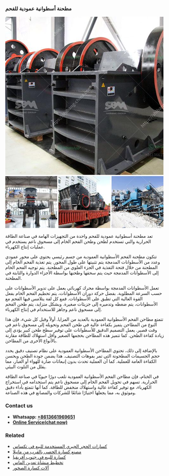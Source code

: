 <h3>مطحنة أسطوانية عمودية للفحم</h3><img src='1701853990.jpg' alt=''><p>تعد مطحنة أسطوانية عمودية للفحم واحدة من التجهيزات الهامة في صناعة الطاقة الحرارية والتي تستخدم لطحن وطحن الفحم الخام إلى مسحوق ناعم يستخدم في عمليات إنتاج الكهرباء.</p><p>تتكون مطحنة الفحم الأسطوانية العمودية من جسم رئيسي يحتوي على محور عمودي وعدد من الأسطوانات المدمجة يتم تثبيتها على طول المحور. يتم تغذية الفحم الخام إلى المطحنة من خلال فتحة التغذية في الجزء العلوي من المطحنة. يتم توجيه الفحم الخام إلى الأسطوانات المدمجة حيث يتم سحقها وطحنها بواسطة الأجزاء الدوارة والثابتة في المطحنة.</p><p>تعمل الأسطوانات المدمجة بواسطة محرك كهربائي يعمل على تدوير الأسطوانات على حسب السرعة المطلوبة. بفضل حركة دوران الأسطوانات، يتم تحطيم الفحم الخام بفعل القوة العالية التي تطبق على الأسطوانات. فمع كل لفة يتلامس فيها الفحم مع الأسطوانات، يتم ضغطه وتدميره إلى جزيئات صغيرة. وبشكل متزايد، يتم طحن الفحم إلى مسحوق ناعم وجاهز للاستخدام في إنتاج الكهرباء.</p><p>تتمتع مطاحن الفحم الأسطوانية العمودية بالعديد من المزايا. أولاً وقبل كل شيء، فإن هذا النوع من المطاحن يتميز بكفاءة عالية في طحن الفحم وتحويله إلى مسحوق ناعم في وقت قصير. يعمل التصميم الدقيق للأسطوانات على توفير سطح طحن كبير يؤدي إلى زيادة كفاءة الطحن. كما تتميز هذه المطاحن بحجمها الصغير وأقل استهلاك للطاقة مقارنة بالأنواع الأخرى من المطاحن.</p><p>بالإضافة إلى ذلك، تحتوي المطاحن الأسطوانية العمودية على نظام تصنيف دقيق يحدد حجم الجسيمات المطحونة التي تمر بفوهات التصنيف. هذا يضمن جودة الطحن ويحسن الكفاءة العامة للعملية. كما أن العملية تحدث بدون إنبعاثات ضارة للهواء أو الغبار، مما يقلل من التلوث البيئي.</p><p>في الختام، فإن مطاحن الفحم الأسطوانية العمودية تلعب دورًا حيويًا في صناعة الطاقة الحرارية. تسهم في تحويل الفحم الخام إلى مسحوق ناعم يتم استخدامه في استخراج الكهرباء، مع توفير كفاءة عالية واستهلاك منخفض للطاقة. كما أنها تتمتع بأداء دقيق وموثوق به، مما يجعلها اختيارًا شائعًا للشركات والمصانع في هذه الصناعة.</p><h3>Contact us</h3><ul><li><strong>Whatsapp:&nbsp;<a href="https://wa.me/8613661969651">+8613661969651</a></strong></li><li><a href="https://swt.shibang-china.com/?git&amp;zhl&amp;مطحنة أسطوانية عمودية للفحم"><strong>Online Service(chat now)</strong></a></li></ul><h3>Related</h3><ul><li><a href='كسارات الحجر الجيري المستخدمة للبيع في تكساس.md'>كسارات الحجر الجيري المستخدمة للبيع في تكساس</a></li><li><a href='مصنع كسارة الحصى بالقرب من مانيلا.md'>مصنع كسارة الحصى بالقرب من مانيلا</a></li><li><a href='كسارة للبيع في جنوب أفريقيا.md'>كسارة للبيع في جنوب أفريقيا</a></li><li><a href='تخطيط منشأة تعدين الماس.md'>تخطيط منشأة تعدين الماس</a></li><li><a href='آلات كسارة الصخور.md'>آلات كسارة الصخور</a></li></ul>